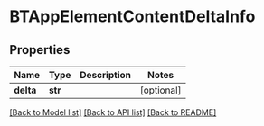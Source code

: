 # BTAppElementContentDeltaInfo

## Properties
Name | Type | Description | Notes
------------ | ------------- | ------------- | -------------
**delta** | **str** |  | [optional] 

[[Back to Model list]](../README.md#documentation-for-models) [[Back to API list]](../README.md#documentation-for-api-endpoints) [[Back to README]](../README.md)



